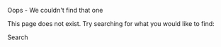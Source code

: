 Oops - We couldn't find that one

This page does not exist. Try searching for what you would like to find:

Search